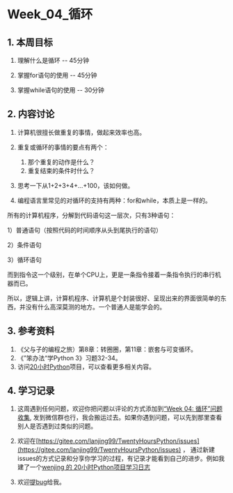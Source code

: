 # Week_04_循环

## 1. 本周目标

1. 理解什么是循环     --  45分钟

2. 掌握for语句的使用      -- 45分钟

3. 掌握while语句的使用      -- 30分钟

    

## 2. 内容讨论

1. 计算机很擅长做重复的事情，做起来效率也高。
2. 重复或循环的事情的要点有两个：
   1. 那个重复的动作是什么？
   2. 重复结束的条件时什么？

3. 思考一下从1+2+3+4+...+100，该如何做。

4. 编程语言里常见的对循环的支持有两种：for和while，本质上是一样的。

   

所有的计算机程序，分解到代码语句这一层次，只有3种语句：

1）普通语句（按照代码的时间顺序从头到尾执行的语句）

2）条件语句

3）循环语句

而到指令这一个级别，在单个CPU上，更是一条指令接着一条指令执行的串行机器而已。

所以，逻辑上讲，计算机程序、计算机是个封装很好、呈现出来的界面很简单的东西，并没有什么高深莫测的地方。一个普通人是能学会的。



## 3. 参考资料

1. 《父与子的编程之旅）第8章：转圈圈，第11章：嵌套与可变循环。
2. 《”笨办法“学Python 3》习题32-34。
3. 访问[20小时Python](https://gitee.com/lanjing99/TwentyHoursPython)项目，可以查看更多相关内容。



## 4. 学习记录

1. 这周遇到任何问题，欢迎你把问题以评论的方式添加到[“Week 04: 循环”问题收集](https://gitee.com/lanjing99/TwentyHoursPython/issues/I1VQNT), 发到微信群也行，我会搬运过去。如果你遇到问题，可以先到那里查看别人是否遇到过类似的问题。

2. 欢迎在[https://gitee.com/lanjing99/TwentyHoursPython/issues](https://gitee.com/lanjing99/TwentyHoursPython/issues) ， 通过新建issues的方式记录和分享你学习的过程，有记录才能看到自己的进步。例如我建了一个[wenjing 的 20小时Python项目学习日志](https://gitee.com/lanjing99/TwentyHoursPython/issues/I1UGGG)

3. 欢迎[提bug](https://gitee.com/lanjing99/TwentyHoursPython/issues/I1UBYH)给我。

